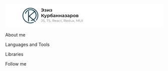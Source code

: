 [![Header](https://github.com/webdeveziz/webdeveziz/blob/main/assets/logowithtext.png)](https://t.me/eziz1209)

About me

Languages and Tools

Libraries

Follow me